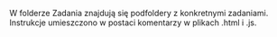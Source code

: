 W folderze Zadania znajdują się podfoldery z konkretnymi zadaniami.
Instrukcje umieszczono w postaci komentarzy w plikach .html i .js.
